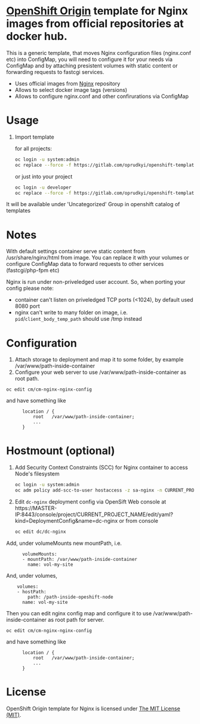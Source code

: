[OpenShift Origin](https://www.openshift.org/) template for Nginx images from official repositories at docker hub.
==============

This is a generic template, that moves Nginx configuration files (nginx.conf etc) into ConfigMap, you will need to configure it 
for your needs via ConfigMap and by attaching presistent volumes with static content or forwarding requests to fastcgi services.

 - Uses official images from [Nginx](https://hub.docker.com/r/library/nginx/) repository
 - Allows to select docker image tags (versions)
 - Allows to configure nginx.conf and other confirurations via ConfigMap
      

Usage
==============

1. Import template

	for all projects:
	```sh
	oc login -u system:admin
	oc replace --force -f https://gitlab.com/oprudkyi/openshift-templates/raw/master/nginx/nginx.yaml -n openshift
	```

	or just into your project
	```sh
	oc login -u developer
	oc replace --force -f https://gitlab.com/oprudkyi/openshift-templates/raw/master/nginx/nginx.yaml -n CURRENT_PROJECT_NAME
	```

It will be available under 'Uncategorized' Group in openshift catalog of templates

Notes
==============
With default settings container serve static content from /usr/share/nginx/html from image. 
You can replace it with your volumes or configure ConfigMap data to forward requests to other services (fastcgi/php-fpm etc)

Nginx is run under non-priveledged user account. So, when porting your config please note:
 - container can't listen on priveledged TCP ports (<1024), by default used 8080 port
 - nginx can't write to many folder on image, i.e. ```pid```/```client_body_temp_path``` should use /tmp instead 

Configuration 
==============
1. Attach storage to deployment and map it to some folder, by example /var/www/path-inside-container
2. Configure your web server to use /var/www/path-inside-container as root path.
  ```
  oc edit cm/cm-nginx-nginx-config
  ```
  and have something like
  ```
        location / {
            root   /var/www/path-inside-container;
			...
        }

  ```

Hostmount (optional)
==============
1. Add Security Context Constraints (SCC) for Nginx container to access Node's filesystem
	```sh
	oc login -u system:admin
	oc adm policy add-scc-to-user hostaccess -z sa-nginx -n CURRENT_PROJECT_NAME
	```
2. Edit `dc-nginx` deployment config via OpenSift Web console 
at https://MASTER-IP:8443/console/project/CURRENT_PROJECT_NAME/edit/yaml?kind=DeploymentConfig&name=dc-nginx 
or from console 
	```sh
	oc edit dc/dc-nginx
	```

  Add, under volumeMounts new mountPath, i.e.
  ```
        volumeMounts:
        - mountPath: /var/www/path-inside-container
          name: vol-my-site
  ```

  And, under volumes, 
  ```
      volumes:
      - hostPath: 
          path: /path-inside-opeshift-node
        name: vol-my-site
  ```

  Then you can edit nginx config map and configure it to use /var/www/path-inside-container as root path for server.
  ```
  oc edit cm/cm-nginx-nginx-config
  ```
  and have something like
  ```
        location / {
            root   /var/www/path-inside-container;
			...
        }

  ```




License
==============

OpenShift Origin template for Nginx is licensed under [The MIT License (MIT)](LICENSE).

